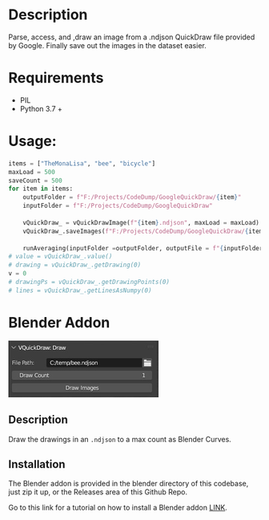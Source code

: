 # Description
Parse, access, and ,draw an image from a .ndjson QuickDraw file provided by Google. Finally save out the images in the dataset easier.

# Requirements
- PIL
- Python 3.7 +

# Usage:
``` python
items = ["TheMonaLisa", "bee", "bicycle"]
maxLoad = 500
saveCount = 500
for item in items:
    outputFolder = f"F:/Projects/CodeDump/GoogleQuickDraw/{item}"
    inputFolder = f"F:/Projects/CodeDump/GoogleQuickDraw"
    
    vQuickDraw_ = vQuickDrawImage(f"{item}.ndjson", maxLoad = maxLoad)
    vQuickDraw_.saveImages(f"F:/Projects/CodeDump/GoogleQuickDraw/{item}", saveCount, thickness = 5)
    
    runAveraging(inputFolder =outputFolder, outputFile = f"{inputFolder}/{item}_Average.png",showImage=False)
# value = vQuickDraw_.value()
# drawing = vQuickDraw_.getDrawing(0)
v = 0
# drawingPs = vQuickDraw_.getDrawingPoints(0)
# lines = vQuickDraw_.getLinesAsNumpy(0)
```

# Blender Addon
![Image](./blender/vQuickDrawDraw/media/vQuickDraw_DrawPanel.jpg)

## Description
Draw the drawings in an ```.ndjson``` to a max count as Blender Curves.
## Installation
The Blender addon is provided in the blender directory of this codebase, just zip it up, or the Releases area of this Github Repo.

Go to this link for a tutorial on how to install a Blender addon [LINK](https://github.com/rlguy/Blender-FLIP-Fluids/wiki/Addon-Installation-and-Uninstallation).

